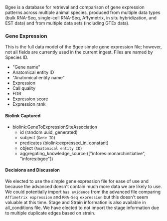 Bgee is a database for retrieval and comparison of gene expression patterns across multiple animal species, produced from multiple data types (bulk RNA-Seq, single-cell RNA-Seq, Affymetrix, in situ hybridization, and EST data) and from multiple data sets (including GTEx data).


### Gene Expression

This is the full data model of the Bgee simple gene expression file; however, not all fields are currently used in the current ingest.
Files are named by Species ID.

* "Gene name"
* Anatomical entity ID
* "Anatomical entity name"
* Expression
* Call quality
* FDR
* Expression score
* Expression rank

#### Biolink Captured

* biolink:GeneToExpressionSiteAssociation
    * id (random uuid, generated)
    * subject (`Gene ID`)
    * predicates (biolink:expressed_in, constant)
    * object (`Anatomical entity ID`)
    * aggregating_knowledge_source (["infores:monarchinitiative", "infores:bgee"])

#### Decisions and Discussion

We elected to use the simple gene expression file for ease of use and because the advanced doesn't contain much more data we are likely to use.
We could potentially import `has evidence` from the advanced file comparing `Affimetrix expression` and `RNA-Seq expression` but this doesn't seem valuable at this time.
Stage and Strain information is also available in all_conditions file. We have elected to not import the stage information due to multiple duplicate edges based on strain.


